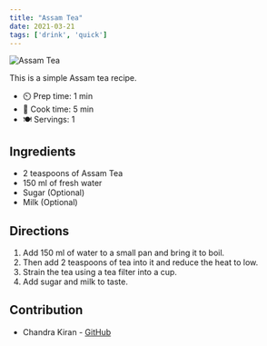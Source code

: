 ```yaml
---
title: "Assam Tea"
date: 2021-03-21
tags: ['drink', 'quick']
---
```


![Assam Tea](/pix/assam-tea.webp)

This is a simple Assam tea recipe.

- ⏲️ Prep time: 1 min
- 🍳 Cook time: 5 min
- 🍽️ Servings: 1

## Ingredients

- 2 teaspoons of Assam Tea
- 150 ml of fresh water
- Sugar (Optional)
- Milk (Optional)

## Directions

1. Add 150 ml of water to a small pan and bring it to boil.
2. Then add 2 teaspoons of tea into it and reduce the heat to low.
3. Strain the tea using a tea filter into a cup.
4. Add sugar and milk to taste.

## Contribution

- Chandra Kiran - [GitHub](https://github.com/ackr-8)

